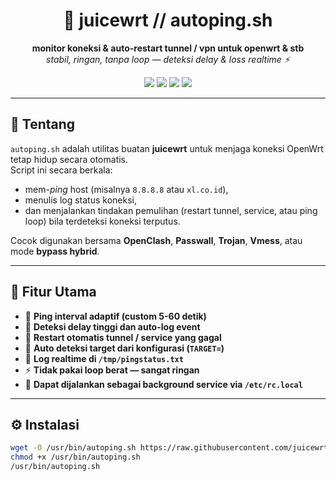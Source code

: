 <h1 align="center">📡 juicewrt // autoping.sh</h1>
<p align="center">
  <b>monitor koneksi & auto-restart tunnel / vpn untuk openwrt & stb</b><br>
  <i>stabil, ringan, tanpa loop — deteksi delay & loss realtime ⚡</i>
</p>

<p align="center">
  <img src="https://img.shields.io/badge/version-v1.3.3-green?style=for-the-badge&logo=linux&logoColor=white">
  <img src="https://img.shields.io/badge/openwrt-compatible-blue?style=for-the-badge">
  <img src="https://img.shields.io/badge/autoping-active-orange?style=for-the-badge">
  <img src="https://img.shields.io/badge/recovery-auto-yellow?style=for-the-badge">
</p>

---

## 🧠 Tentang
`autoping.sh` adalah utilitas buatan **juicewrt** untuk menjaga koneksi OpenWrt tetap hidup secara otomatis.  
Script ini secara berkala:
- mem-*ping* host (misalnya `8.8.8.8` atau `xl.co.id`),
- menulis log status koneksi,
- dan menjalankan tindakan pemulihan (restart tunnel, service, atau ping loop) bila terdeteksi koneksi terputus.

Cocok digunakan bersama **OpenClash**, **Passwall**, **Trojan**, **Vmess**, atau mode **bypass hybrid**.

---

## 🚀 Fitur Utama
- 📶 **Ping interval adaptif (custom 5-60 detik)**  
- 🧩 **Deteksi delay tinggi dan auto-log event**  
- 🔁 **Restart otomatis tunnel / service yang gagal**  
- 🧠 **Auto deteksi target dari konfigurasi (`TARGET=`)**  
- 💾 **Log realtime di `/tmp/pingstatus.txt`**  
- ⚡ **Tidak pakai loop berat — sangat ringan**  
- 🧱 **Dapat dijalankan sebagai background service via `/etc/rc.local`**

---

## ⚙️ Instalasi
```bash
wget -O /usr/bin/autoping.sh https://raw.githubusercontent.com/juicewrt/openwrt-autoping/main/autoping.sh
chmod +x /usr/bin/autoping.sh
/usr/bin/autoping.sh
